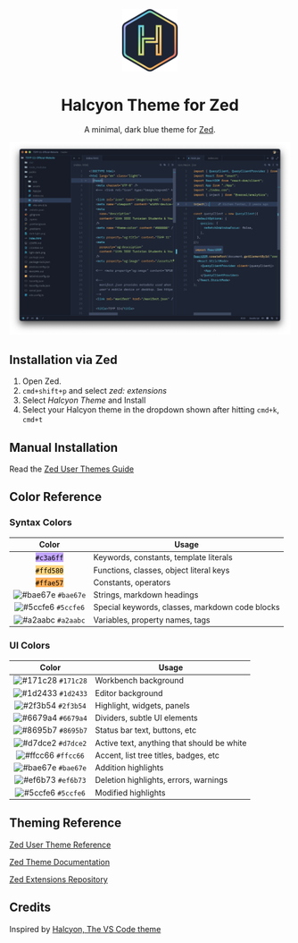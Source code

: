 <p align="center">
  <img alt="Halcyon Logo" src="https://raw.githubusercontent.com/hichemfantar/halcyon-zed/master/assets/images/logo.png" width="100" />
</p>
<h1 align="center">
  Halcyon Theme for Zed
</h1>
<p align="center">
  A minimal, dark blue theme for <a href="https://github.com/zed-industries/zed">Zed</a>.
</p>

![demo](https://raw.githubusercontent.com/hichemfantar/halcyon-zed/master/assets/images/preview.png)

## Installation via Zed

1. Open Zed.
2. `cmd+shift+p` and select _zed: extensions_
3. Select _Halcyon Theme_ and Install
4. Select your Halcyon theme in the dropdown shown after hitting `cmd+k`, `cmd+t`

## Manual Installation

Read the [Zed User Themes Guide](https://zed.dev/docs/themes)

## Color Reference

### Syntax Colors

|                                 Color                                  | Usage                                           |
| :--------------------------------------------------------------------: | ----------------------------------------------- |
| <mark style="background: #c3a6ff;">`#c3a6ff`</mark> | Keywords, constants, template literals          |
| <mark style="background: #ffd580;">`#ffd580`</mark> | Functions, classes, object literal keys         |
| <mark style="background: #ffae57;">`#ffae57`</mark> | Constants, operators                            |
| ![#bae67e](https://via.placeholder.com/10/bae67e.png?text=+) `#bae67e` | Strings, markdown headings                      |
| ![#5ccfe6](https://via.placeholder.com/10/5ccfe6.png?text=+) `#5ccfe6` | Special keywords, classes, markdown code blocks |
| ![#a2aabc](https://via.placeholder.com/10/a2aabc.png?text=+) `#a2aabc` | Variables, property names, tags                 |

### UI Colors

|                                 Color                                  | Usage                                      |
| :--------------------------------------------------------------------: | ------------------------------------------ |
| ![#171c28](https://via.placeholder.com/10/171c28.png?text=+) `#171c28` | Workbench background                       |
| ![#1d2433](https://via.placeholder.com/10/1d2433.png?text=+) `#1d2433` | Editor background                          |
| ![#2f3b54](https://via.placeholder.com/10/2f3b54.png?text=+) `#2f3b54` | Highlight, widgets, panels                 |
| ![#6679a4](https://via.placeholder.com/10/6679a4.png?text=+) `#6679a4` | Dividers, subtle UI elements               |
| ![#8695b7](https://via.placeholder.com/10/8695b7.png?text=+) `#8695b7` | Status bar text, buttons, etc              |
| ![#d7dce2](https://via.placeholder.com/10/d7dce2.png?text=+) `#d7dce2` | Active text, anything that should be white |
| ![#ffcc66](https://via.placeholder.com/10/ffcc66.png?text=+) `#ffcc66` | Accent, list tree titles, badges, etc      |
| ![#bae67e](https://via.placeholder.com/10/bae67e.png?text=+) `#bae67e` | Addition highlights                        |
| ![#ef6b73](https://via.placeholder.com/10/ef6b73.png?text=+) `#ef6b73` | Deletion highlights, errors, warnings      |
| ![#5ccfe6](https://via.placeholder.com/10/5ccfe6.png?text=+) `#5ccfe6` | Modified highlights                        |

## Theming Reference

[Zed User Theme Reference](https://zed.dev/blog/user-themes-now-in-preview)

[Zed Theme Documentation](https://zed.dev/docs/themes)

[Zed Extensions Repository](https://github.com/zed-industries/extensions)

## Credits

Inspired by [Halcyon, The VS Code theme](https://github.com/bchiang7/halcyon-vscode)
